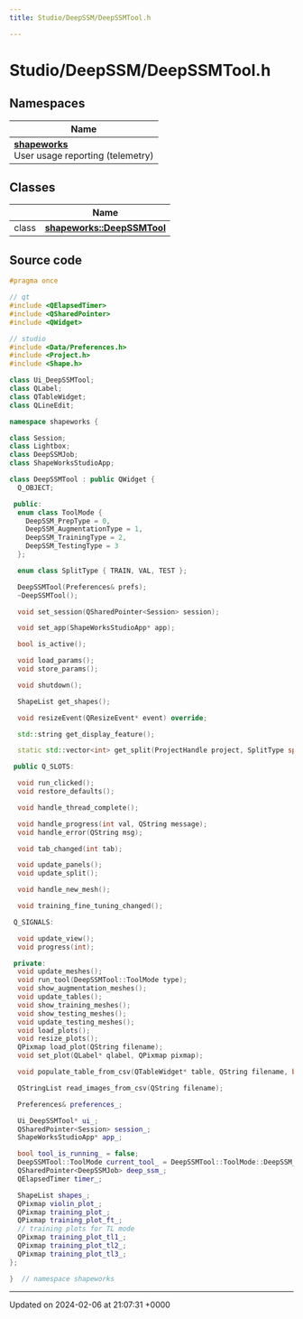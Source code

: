 ```yaml
---
title: Studio/DeepSSM/DeepSSMTool.h

---
```


# Studio/DeepSSM/DeepSSMTool.h



## Namespaces

| Name           |
| -------------- |
| **[shapeworks](../Namespaces/namespaceshapeworks.md)** <br>User usage reporting (telemetry)  |

## Classes

|                | Name           |
| -------------- | -------------- |
| class | **[shapeworks::DeepSSMTool](../Classes/classshapeworks_1_1DeepSSMTool.md)**  |




## Source code

```cpp
#pragma once

// qt
#include <QElapsedTimer>
#include <QSharedPointer>
#include <QWidget>

// studio
#include <Data/Preferences.h>
#include <Project.h>
#include <Shape.h>

class Ui_DeepSSMTool;
class QLabel;
class QTableWidget;
class QLineEdit;

namespace shapeworks {

class Session;
class Lightbox;
class DeepSSMJob;
class ShapeWorksStudioApp;

class DeepSSMTool : public QWidget {
  Q_OBJECT;

 public:
  enum class ToolMode {
    DeepSSM_PrepType = 0,
    DeepSSM_AugmentationType = 1,
    DeepSSM_TrainingType = 2,
    DeepSSM_TestingType = 3
  };

  enum class SplitType { TRAIN, VAL, TEST };

  DeepSSMTool(Preferences& prefs);
  ~DeepSSMTool();

  void set_session(QSharedPointer<Session> session);

  void set_app(ShapeWorksStudioApp* app);

  bool is_active();

  void load_params();
  void store_params();

  void shutdown();

  ShapeList get_shapes();

  void resizeEvent(QResizeEvent* event) override;

  std::string get_display_feature();

  static std::vector<int> get_split(ProjectHandle project, SplitType split_type);

 public Q_SLOTS:

  void run_clicked();
  void restore_defaults();

  void handle_thread_complete();

  void handle_progress(int val, QString message);
  void handle_error(QString msg);

  void tab_changed(int tab);

  void update_panels();
  void update_split();

  void handle_new_mesh();

  void training_fine_tuning_changed();

 Q_SIGNALS:

  void update_view();
  void progress(int);

 private:
  void update_meshes();
  void run_tool(DeepSSMTool::ToolMode type);
  void show_augmentation_meshes();
  void update_tables();
  void show_training_meshes();
  void show_testing_meshes();
  void update_testing_meshes();
  void load_plots();
  void resize_plots();
  QPixmap load_plot(QString filename);
  void set_plot(QLabel* qlabel, QPixmap pixmap);

  void populate_table_from_csv(QTableWidget* table, QString filename, bool header);

  QStringList read_images_from_csv(QString filename);

  Preferences& preferences_;

  Ui_DeepSSMTool* ui_;
  QSharedPointer<Session> session_;
  ShapeWorksStudioApp* app_;

  bool tool_is_running_ = false;
  DeepSSMTool::ToolMode current_tool_ = DeepSSMTool::ToolMode::DeepSSM_AugmentationType;
  QSharedPointer<DeepSSMJob> deep_ssm_;
  QElapsedTimer timer_;

  ShapeList shapes_;
  QPixmap violin_plot_;
  QPixmap training_plot_;
  QPixmap training_plot_ft_;
  // training plots for TL mode
  QPixmap training_plot_tl1_;
  QPixmap training_plot_tl2_;
  QPixmap training_plot_tl3_;
};

}  // namespace shapeworks
```


-------------------------------

Updated on 2024-02-06 at 21:07:31 +0000
